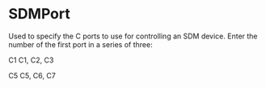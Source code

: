 # SDMPort

Used to specify the C ports to use for controlling an SDM device. Enter the number of the first port in a series of three:

C1 C1, C2, C3

C5 C5, C6, C7
